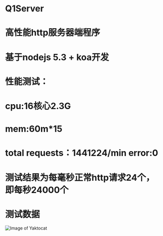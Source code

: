# Q1Server

# 高性能http服务器端程序
# 基于nodejs 5.3 + koa开发
# 性能测试：
# cpu:16核心2.3G 
# mem:60m*15
# total requests：1441224/min  error:0
# 测试结果为每毫秒正常http请求24个，即每秒24000个
# 测试数据
![Image of Yaktocat](http://demo.icoolpy.com/test1.jpg)
